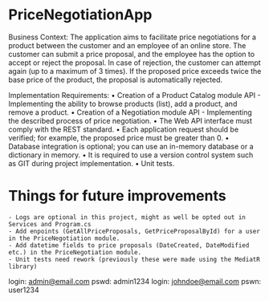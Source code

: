 # PriceNegotiationApp

Business Context:
The application aims to facilitate price negotiations for a product between the customer and an employee of an online store. The customer can submit a price proposal, and the employee has the option to accept or reject the proposal. In case of rejection, the customer can attempt again (up to a maximum of 3 times). If the proposed price exceeds twice the base price of the product, the proposal is automatically rejected.

Implementation Requirements:
• Creation of a Product Catalog module API - Implementing the ability to browse products (list), add a product, and remove a product.
• Creation of a Negotiation module API - Implementing the described process of price negotiation.
• The Web API interface must comply with the REST standard.
• Each application request should be verified; for example, the proposed price must be greater than 0.
• Database integration is optional; you can use an in-memory database or a dictionary in memory.
• It is required to use a version control system such as GIT during project implementation.
• Unit tests.


# Things for future improvements

	- Logs are optional in this project, might as well be opted out in Services and Program.cs
	- Add enpoints (GetAllPriceProposals, GetPriceProposalById) for a user in the PriceNegotiation module.
	- Add datetime fields to price proposals (DateCreated, DateModified etc.) in the PriceNegotiation module.
 	- Unit tests need rework (previously these were made using the MediatR library)
	

login: admin@email.com pswd: admin1234
login: johndoe@email.com pswn: user1234

	

